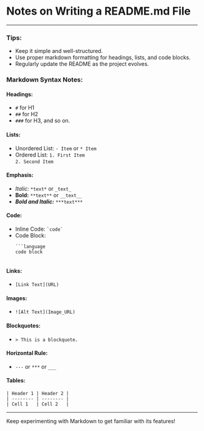 # Notes on Writing a README.md File
---


### **Tips:**
- Keep it simple and well-structured.
- Use proper markdown formatting for headings, lists, and code blocks.
- Regularly update the README as the project evolves.

### **Markdown Syntax Notes:**

#### **Headings:**
- `#` for H1
- `##` for H2
- `###` for H3, and so on.

#### **Lists:**
- Unordered List: `- Item` or `* Item`
- Ordered List: `1. First Item`  
  `2. Second Item`

#### **Emphasis:**
- *Italic:* `*text*` or `_text_`
- **Bold:** `**text**` or `__text__`
- ***Bold and Italic:*** `***text***`

#### **Code:**
- Inline Code: `` `code` ``
- Code Block:
  ```
  ```language
  code block
  ```
  ```

#### **Links:**
- `[Link Text](URL)`

#### **Images:**
- `![Alt Text](Image_URL)`

#### **Blockquotes:**
- `> This is a blockquote.`

#### **Horizontal Rule:**
- `---` or `***` or `___`

#### **Tables:**
```
| Header 1 | Header 2 |
| -------- | -------- |
| Cell 1   | Cell 2   |
```

---

Keep experimenting with Markdown to get familiar with its features!

